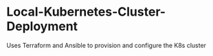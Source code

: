 # Local-Kubernetes-Cluster-Deployment
Uses Terraform and Ansible to provision and configure the K8s cluster
